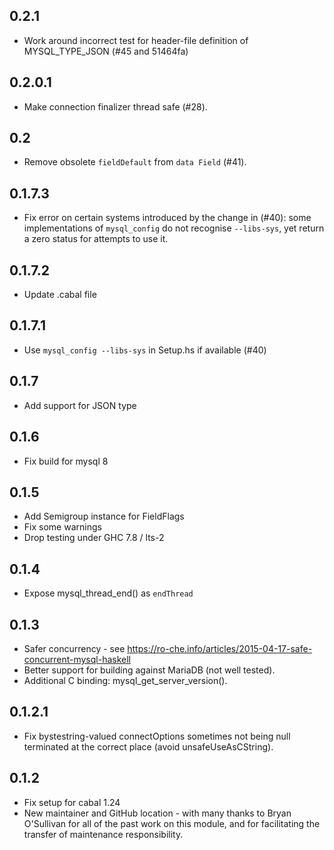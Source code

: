 ## 0.2.1

* Work around incorrect test for header-file definition of MYSQL_TYPE_JSON (#45 and 51464fa)

## 0.2.0.1

* Make connection finalizer thread safe (#28).

## 0.2

* Remove obsolete `fieldDefault` from `data Field` (#41).

## 0.1.7.3

* Fix error on certain systems introduced by the change in (#40): some implementations of `mysql_config` do not recognise `--libs-sys`, yet return a zero status for attempts to use it.

## 0.1.7.2

* Update .cabal file

## 0.1.7.1

* Use `mysql_config --libs-sys` in Setup.hs if available (#40)

## 0.1.7

* Add support for JSON type

## 0.1.6

* Fix build for mysql 8

## 0.1.5

* Add Semigroup instance for FieldFlags
* Fix some warnings
* Drop testing under GHC 7.8 / lts-2

## 0.1.4

* Expose mysql_thread_end() as `endThread`

## 0.1.3

* Safer concurrency - see https://ro-che.info/articles/2015-04-17-safe-concurrent-mysql-haskell
* Better support for building against MariaDB (not well tested).
* Additional C binding: mysql_get_server_version().

## 0.1.2.1

* Fix bystestring-valued connectOptions sometimes not being null terminated at the correct place (avoid unsafeUseAsCString).

## 0.1.2

* Fix setup for cabal 1.24
* New maintainer and GitHub location - with many thanks to Bryan O'Sullivan for all of the past work on this module, and for facilitating the transfer of maintenance responsibility.
